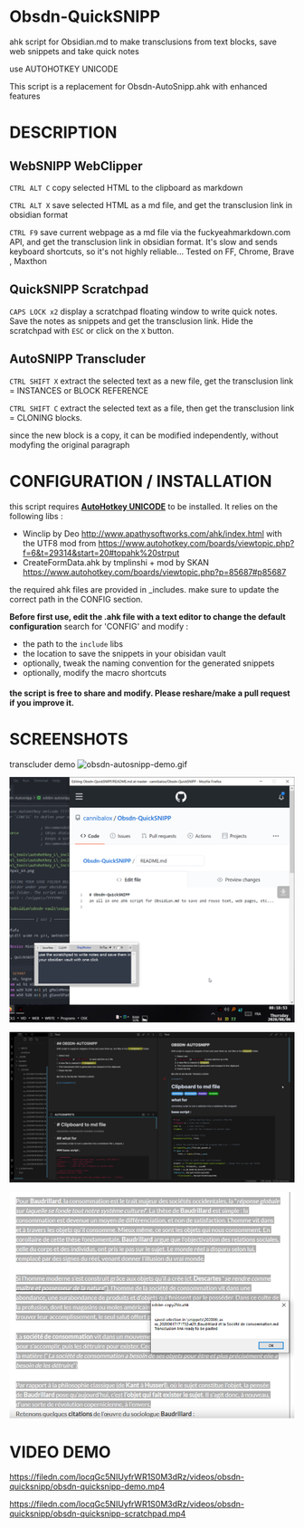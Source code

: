 # Obsdn-QuickSNIPP
ahk script for Obsidian.md to make transclusions from text blocks, save web snippets and take quick notes

use AUTOHOTKEY UNICODE 

This script is a replacement for Obsdn-AutoSnipp.ahk with enhanced features

# DESCRIPTION

## WebSNIPP WebClipper

 `CTRL ALT C` copy selected HTML to the clipboard as markdown
 

`CTRL ALT X` save selected HTML as a md file, and get the transclusion link in obsidian format

 `CTRL F9` save current webpage as a md file via the fuckyeahmarkdown.com API, and get the transclusion link in obsidian format. It's slow and sends keyboard shortcuts, so it's not highly reliable... Tested on FF, Chrome,  Brave , Maxthon
 

  ## QuickSNIPP Scratchpad

`CAPS LOCK x2` display a scratchpad floating window to write quick notes. Save the notes as snippets and get the transclusion link. Hide the scratchpad with `ESC` or click on the `X` button. 


## AutoSNIPP Transcluder

 `CTRL SHIFT X` extract the selected text as a new file, get the transclusion link = INSTANCES or BLOCK REFERENCE

 `CTRL SHIFT C` extract the selected text as a file, then get the transclusion link = CLONING blocks.
 
 since the new block is a copy, it can be modified independently, without modyfing the original paragraph


# CONFIGURATION / INSTALLATION

this script requires [**AutoHotkey UNICODE**](https://www.autohotkey.com/) to be installed. 
It relies on the following libs :
* Winclip by Deo http://www.apathysoftworks.com/ahk/index.html with the UTF8 mod from https://www.autohotkey.com/boards/viewtopic.php?f=6&t=29314&start=20#topahk%20strput
* CreateFormData.ahk 	by tmplinshi + mod by SKAN https://www.autohotkey.com/boards/viewtopic.php?p=85687#p85687

the required ahk files are provided in \_includes. make sure to update the correct path in the CONFIG section.

**Before first use, edit the .ahk file with a text editor to change the default configuration**
search for 'CONFIG' and modify :
* the path to the `include` libs
* the location to save the snippets in your obisidan vault
* optionally, tweak the naming convention for the generated snippets
* optionally, modify the macro shortcuts

#### the script is free to share and modify. Please reshare/make a pull request if you improve it. 


# SCREENSHOTS

transcluder demo
![obsdn-autosnipp-demo.gif](https://github.com/cannibalox/Obsdn-Autosnipp/blob/master/obsdn-autosnipp-demo.gif)

![obsdn-quicksnipp-scratchpad.png](https://github.com/cannibalox/Obsdn-QuickSNIPP/blob/master/obsdn-quicksnipp-scratchpad.png)

![Obsidian-autosnipp.png](https://github.com/cannibalox/Obsdn-Autosnipp/blob/master/Obsidian-autosnipp.png)

![obsdn-autosnipp_firefox.png](https://github.com/cannibalox/Obsdn-Autosnipp/blob/master/obsdn-autosnipp_firefox.png)

# VIDEO DEMO

https://filedn.com/locqGc5NIUyfrWR1S0M3dRz/videos/obsdn-quicksnipp/obsdn-quicksnipp-demo.mp4

https://filedn.com/locqGc5NIUyfrWR1S0M3dRz/videos/obsdn-quicksnipp/obsdn-quicksnipp-scratchpad.mp4
